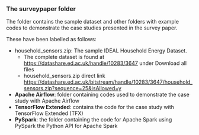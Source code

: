 ### The surveypaper folder
The folder contains the sample dataset and other folders with example codes to demonstrate the case studies presented in the survey paper.

These have been labelled as follows:
*   household_sensors.zip: The sample IDEAL Household Energy Dataset.
    *  The complete dataset is found at https://datashare.ed.ac.uk/handle/10283/3647 under Download all files
    *  household_sensors.zip direct link <br> https://datashare.ed.ac.uk/bitstream/handle/10283/3647/household_sensors.zip?sequence=25&isAllowed=y
*   **Apache Airflow**: folder containing codes used to demonstrate the case study with Apache Airflow
*   **TensorFlow Extended**: contains the code for the case study with TensorFlow Extended (TFX)
*   **PySpark**: the folder containing the code for Apache Spark using PySpark the Python API for Apache Spark
